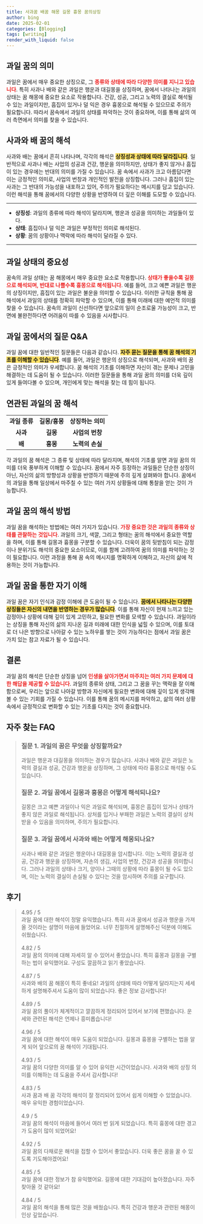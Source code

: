 ```yaml
---
title: 사과꿈 배꿈 해몽 길몽 흉몽 꿈의상징
author: bing
date: 2025-02-01
categories: [Blogging]
tags: [writing]
render_with_liquid: false
---
```



<h2 id='과일 꿈의 의미'>과일 꿈의 의미</h2>

<p>과일은 꿈에서 매우 중요한 상징으로, 그 <b><span style="color: #ee2323;">종류와 상태에 따라 다양한 의미를 지니고 있습니다</span></b>. 특히 사과나 배와 같은 과일은 행운과 대길몽을 상징하며, 꿈에서 나타나는 과일의 상태는 꿈 해몽에 중요한 요소로 작용합니다. 건강, 성공, 그리고 노력의 결실로 해석될 수 있는 과일이지만, 흠집이 있거나 덜 익은 경우 흉몽으로 해석될 수 있으므로 주의가 필요합니다. 따라서 꿈속에서 과일의 상태를 파악하는 것이 중요하며, 이를 통해 삶의 여러 측면에서 의미를 찾을 수 있습니다.</p>

<h2 id='사과와 배 꿈의 해석'>사과와 배 꿈의 해석</h2>

<p>사과와 배는 꿈에서 흔히 나타나며, 각각의 해석은 <b><span style="background-color: #ffe066;">상징성과 상태에 따라 달라집니다</span></b>. 일반적으로 사과나 배는 사업의 성공과 건강, 행운을 의미하지만, 상태가 좋지 않거나 흠집이 있는 경우에는 반대의 의미를 가질 수 있습니다. 꿈 속에서 사과가 크고 아름답다면 이는 긍정적인 의미로, 사업의 번창과 개인적인 발전을 상징합니다. 그러나 흠집이 있는 사과는 그 반대의 가능성을 내포하고 있어, 주의가 필요하다는 메시지를 담고 있습니다. 이런 해석을 통해 꿈에서의 다양한 상황을 반영하여 더 깊은 이해를 도모할 수 있습니다.</p>

<hr />

<ul>
    <li><b>상징성</b>: 과일의 종류에 따라 해석이 달라지며, 행운과 성공을 의미하는 과일들이 있다.</li>
    <li><b>상태</b>: 흠집이나 덜 익은 과일은 부정적인 의미로 해석된다.</li>
    <li><b>상황</b>: 꿈의 상황이나 맥락에 따라 해석이 달라질 수 있다.</li>
</ul>

<hr />

<h2 id='과일 상태의 중요성'>과일 상태의 중요성</h2>

<p>꿈속의 과일 상태는 꿈 해몽에서 매우 중요한 요소로 작용합니다. <b><span style="color: #ee2323;">상태가 좋을수록 길몽으로 해석되며, 반대로 나쁠수록 흉몽으로 해석됩니다</span></b>. 예를 들어, 크고 예쁜 과일은 행운의 상징이지만, 흠집이 있는 과일은 불운을 의미할 수 있습니다. 이러한 규칙을 통해 꿈 해석에서 과일의 상태를 정확히 파악할 수 있으며, 이를 통해 미래에 대한 예언적 의미를 찾을 수 있습니다. 꿈속의 과일이 신선하다면 앞으로의 일이 순조로울 가능성이 크고, 반면에 불완전하다면 어려움이 따를 수 있음을 시사합니다.</p>

<h2 id='과일 꿈에서의 질문 Q&A'>과일 꿈에서의 질문 Q&A</h2>

<p>과일 꿈에 대한 일반적인 질문들은 다음과 같습니다. <b><span style="background-color: #ffe066;">자주 묻는 질문을 통해 꿈 해석의 기초를 이해할 수 있습니다</span></b>. 예를 들어, 과일은 행운의 상징으로 해석되며, 사과와 배의 꿈은 긍정적인 의미가 우세합니다. 꿈 해석의 기초를 이해하면 자신이 겪는 문제나 고민을 해결하는 데 도움이 될 수 있습니다. 이러한 질문들을 통해 과일 꿈의 의미를 더욱 깊이 있게 들여다볼 수 있으며, 개인에게 맞는 해석을 찾는 데 힘이 됩니다.</p>

<h2 id='연관된 과일의 꿈 해석'>연관된 과일의 꿈 해석</h2>

<table>
    <tr>
        <td style="text-align: center; height: 17px;"><b>과일 종류</b></td>
        <td style="text-align: center; height: 17px;"><b>길몽/흉몽</b></td>
        <td style="text-align: center; height: 17px;"><b>상징하는 의미</b></td>
    </tr>
    <tr>
        <td style="text-align: center; height: 17px;"><b>사과</b></td>
        <td style="text-align: center; height: 17px;"><b>길몽</b></td>
        <td style="text-align: center; height: 17px;"><b>사업의 번창</b></td>
    </tr>
    <tr>
        <td style="text-align: center; height: 17px;"><b>배</b></td>
        <td style="text-align: center; height: 17px;"><b>흉몽</b></td>
        <td style="text-align: center; height: 17px;"><b>노력의 손실</b></td>
    </tr>
</table>

<p>각 과일의 꿈 해석은 그 종류 및 상태에 따라 달라지며, 해석의 기초를 알면 과일 꿈의 의미를 더욱 풍부하게 이해할 수 있습니다. 꿈에서 자주 등장하는 과일들은 단순한 상징이 아닌, 자신의 삶의 방향성과 상황을 반영하기 때문에 주의 깊게 살펴봐야 합니다. 꿈에서의 과일을 통해 일상에서 마주칠 수 있는 여러 가지 상황들에 대해 통찰을 얻는 것이 가능합니다.</p>

<h2 id='과일 꿈의 해석 방법'>과일 꿈의 해석 방법</h2>

<p>과일 꿈을 해석하는 방법에는 여러 가지가 있습니다. <b><span style="color: #ee2323;">가장 중요한 것은 과일의 종류와 상태를 관찰하는 것입니다</span></b>. 과일의 크기, 색깔, 그리고 형태는 꿈의 해석에서 중요한 역할을 하며, 이를 통해 길몽과 흉몽을 구분할 수 있습니다. 더욱이 꿈의 뒷받침이 되는 감정이나 분위기도 해석의 중요한 요소이므로, 이를 함께 고려하여 꿈의 의미를 파악하는 것이 필요합니다. 이런 과정을 통해 꿈 속의 메시지를 명확하게 이해하고, 자신의 삶에 적용하는 것이 가능합니다.</p>

<h2 id='과일 꿈을 통한 자기 이해'>과일 꿈을 통한 자기 이해</h2>

<p>과일 꿈은 자기 인식과 감정 이해에 큰 도움이 될 수 있습니다. <b><span style="background-color: #ffe066;">꿈에서 나타나는 다양한 상징들은 자신의 내면을 반영하는 경우가 많습니다</span></b>. 이를 통해 자신이 현재 느끼고 있는 감정이나 상황에 대해 깊이 있게 고민하고, 필요한 변화를 모색할 수 있습니다. 과일이라는 상징을 통해 자신의 삶의 지나온 길과 미래에 대한 인식을 넓힐 수 있으며, 이를 토대로 더 나은 방향으로 나아갈 수 있는 노하우를 쌓는 것이 가능하다는 점에서 과일 꿈은 가치 있는 참고 자료가 될 수 있습니다.</p>

<h2 id='결론'>결론</h2>

<p>과일 꿈의 해석은 단순한 상징을 넘어 <b><span style="color: #ee2323;">인생을 살아가면서 마주치는 여러 가지 문제에 대한 해답을 제공할 수 있습니다</span></b>. 과일의 종류와 상태, 그리고 그 꿈을 꾸는 맥락을 잘 이해함으로써, 우리는 앞으로 나아갈 방향과 자신에게 필요한 변화에 대해 깊이 있게 생각해 볼 수 있는 기회를 가질 수 있습니다. 이를 통해 꿈의 메시지를 파악하고, 삶의 여러 상황 속에서 긍정적으로 변화할 수 있는 기초를 다지는 것이 중요합니다.</p>


<h2 id='자주_찾는_FAQ'>자주 찾는 FAQ</h2>
<div itemscope="" itemtype="https://schema.org/FAQPage"> 
<blockquote> 
<div itemscope="" itemprop="mainEntity" itemtype="https://schema.org/Question"> 
<h3 itemprop="name">질문 1. 과일의 꿈은 무엇을 상징할까요?</h3> 
<div itemscope="" itemprop="acceptedAnswer" itemtype="https://schema.org/Answer"> 
<span itemprop="text"> 
<p>과일은 행운과 대길몽을 의미하는 경우가 많습니다. 사과나 배와 같은 과일은 노력의 결실과 성공, 건강과 행운을 상징하며, 그 상태에 따라 흉몽으로 해석될 수도 있습니다.</p> 
</span> 
</div> 
</div> 

<div itemscope="" itemprop="mainEntity" itemtype="https://schema.org/Question"> 
<h3 itemprop="name">질문 2. 과일 꿈에서 길몽과 흉몽은 어떻게 해석되나요?</h3> 
<div itemscope="" itemprop="acceptedAnswer" itemtype="https://schema.org/Answer"> 
<span itemprop="text"> 
<p>길몽은 크고 예쁜 과일이나 익은 과일로 해석되며, 흉몽은 흠집이 있거나 상태가 좋지 않은 과일로 해석됩니다. 상처를 입거나 부패한 과일은 노력의 결실이 상처받을 수 있음을 의미하며, 주의가 필요합니다.</p> 
</span> 
</div> 
</div> 

<div itemscope="" itemprop="mainEntity" itemtype="https://schema.org/Question"> 
<h3 itemprop="name">질문 3. 과일 꿈에서 사과와 배는 어떻게 해몽되나요?</h3> 
<div itemscope="" itemprop="acceptedAnswer" itemtype="https://schema.org/Answer"> 
<span itemprop="text"> 
<p>사과나 배와 같은 과일은 행운이나 대길몽을 암시합니다. 이는 노력의 결실과 성공, 건강과 행운을 상징하며, 자손의 생김, 사업의 번창, 건강과 성공을 의미합니다. 그러나 과일의 상태나 크기, 양이나 그때의 상황에 따라 흉몽이 될 수도 있으며, 이는 노력의 결실이 손실될 수 있다는 것을 암시하며 주의를 요구합니다.</p> 
</span> 
</div> 
</div> 
</blockquote> 
</div>
<h2 id='후기'>후기</h2>
<div itemscope itemtype="https://schema.org/Product">
  <blockquote>
  <div itemprop="review" itemscope itemtype="https://schema.org/Review">
      <div itemprop="reviewRating" itemscope itemtype="https://schema.org/Rating"> <span itemprop="ratingValue">4.95</span> / <span itemprop="bestRating">5</span> </div>
      <span itemprop="reviewBody">과일 꿈에 대한 해석이 정말 유익했습니다. 특히 사과 꿈에서 성공과 행운을 가져올 것이라는 설명이 마음에 들었어요. 너무 친절하게 설명해주신 덕분에 이해도 쉬웠습니다.</span>
  </div>
  <br>
  <div itemprop="review" itemscope itemtype="https://schema.org/Review">
      <div itemprop="reviewRating" itemscope itemtype="https://schema.org/Rating"> <span itemprop="ratingValue">4.82</span> / <span itemprop="bestRating">5</span> </div>
      <span itemprop="reviewBody">과일 꿈의 의미에 대해 자세히 알 수 있어서 좋았습니다. 특히 흉몽과 길몽을 구별하는 법이 유익했어요. 구성도 깔끔하고 읽기 좋았습니다.</span>
  </div>
  <br>
  <div itemprop="review" itemscope itemtype="https://schema.org/Review">
      <div itemprop="reviewRating" itemscope itemtype="https://schema.org/Rating"> <span itemprop="ratingValue">4.87</span> / <span itemprop="bestRating">5</span> </div>
      <span itemprop="reviewBody">사과와 배의 꿈 해몽이 특히 좋네요! 과일의 상태에 따라 어떻게 달라지는지 세세하게 설명해주셔서 도움이 많이 되었습니다. 좋은 정보 감사합니다!</span>
  </div>
  <br>
  <div itemprop="review" itemscope itemtype="https://schema.org/Review">
      <div itemprop="reviewRating" itemscope itemtype="https://schema.org/Rating"> <span itemprop="ratingValue">4.89</span> / <span itemprop="bestRating">5</span> </div>
      <span itemprop="reviewBody">과일 꿈의 풀이가 체계적이고 깔끔하게 정리되어 있어서 보기에 편했습니다. 운세와 관련된 해석은 언제나 흥미롭습니다!</span>
  </div>
  <br>
  <div itemprop="review" itemscope itemtype="https://schema.org/Review">
      <div itemprop="reviewRating" itemscope itemtype="https://schema.org/Rating"> <span itemprop="ratingValue">4.96</span> / <span itemprop="bestRating">5</span> </div>
      <span itemprop="reviewBody">과일 꿈에 대한 해석이 매우 도움이 되었습니다. 길몽과 흉몽을 구별하는 법을 알게 되어 앞으로의 꿈 해석이 기대됩니다.</span>
  </div>
  <br>
  <div itemprop="review" itemscope itemtype="https://schema.org/Review">
      <div itemprop="reviewRating" itemscope itemtype="https://schema.org/Rating"> <span itemprop="ratingValue">4.93</span> / <span itemprop="bestRating">5</span> </div>
      <span itemprop="reviewBody">과일 꿈의 다양한 의미를 알 수 있어 유익한 시간이었습니다. 사과와 배의 상징 의미를 이해하는 데 도움을 주셔서 감사합니다!</span>
  </div>
  <br>
  <div itemprop="review" itemscope itemtype="https://schema.org/Review">
      <div itemprop="reviewRating" itemscope itemtype="https://schema.org/Rating"> <span itemprop="ratingValue">4.83</span> / <span itemprop="bestRating">5</span> </div>
      <span itemprop="reviewBody">사과 꿈과 배 꿈 각각의 해석이 잘 정리되어 있어서 쉽게 이해할 수 있었습니다. 매우 유익한 경험이었습니다.</span>
  </div>
  <br>
  <div itemprop="review" itemscope itemtype="https://schema.org/Review">
      <div itemprop="reviewRating" itemscope itemtype="https://schema.org/Rating"> <span itemprop="ratingValue">4.9</span> / <span itemprop="bestRating">5</span> </div>
      <span itemprop="reviewBody">과일 꿈의 해석이 마음에 들어서 여러 번 읽게 되었습니다. 특히 흉몽에 대한 경고가 도움이 많이 되었어요!</span>
  </div>
  <br>
  <div itemprop="review" itemscope itemtype="https://schema.org/Review">
      <div itemprop="reviewRating" itemscope itemtype="https://schema.org/Rating"> <span itemprop="ratingValue">4.92</span> / <span itemprop="bestRating">5</span> </div>
      <span itemprop="reviewBody">과일 꿈의 다채로운 해석을 접할 수 있어서 좋았습니다. 더욱 좋은 꿈을 꿀 수 있도록 기도해야겠어요!</span>
  </div>
  <br>
  <div itemprop="review" itemscope itemtype="https://schema.org/Review">
      <div itemprop="reviewRating" itemscope itemtype="https://schema.org/Rating"> <span itemprop="ratingValue">4.85</span> / <span itemprop="bestRating">5</span> </div>
      <span itemprop="reviewBody">과일 꿈에 대한 정보가 참 유익했어요. 길몽에 대한 기대감이 높아졌습니다. 자주 찾아올 것 같아요!</span>
  </div>
  <br>
  <div itemprop="review" itemscope itemtype="https://schema.org/Review">
      <div itemprop="reviewRating" itemscope itemtype="https://schema.org/Rating"> <span itemprop="ratingValue">4.84</span> / <span itemprop="bestRating">5</span> </div>
      <span itemprop="reviewBody">과일 꿈의 해석을 통해 많은 것을 배웠습니다. 특히 건강과 행운과 관련된 해몽이 인상 깊었습니다.</span>
  </div>
  </blockquote>
</div>
